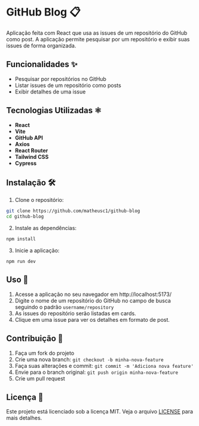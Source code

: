 # GitHub Blog 📋

Aplicação feita com React que usa as issues de um repositório do GitHub como post. A aplicação permite pesquisar por um repositório e exibir suas issues de forma organizada.

## Funcionalidades ✨

- Pesquisar por repositórios no GitHub
- Listar issues de um repositório como posts
- Exibir detalhes de uma issue

## Tecnologias Utilizadas ⚛️

- **React**
- **Vite**
- **GitHub API**
- **Axios**
- **React Router**
- **Tailwind CSS**
- **Cypress**

## Instalação 🛠️

1. Clone o repositório:

```sh
git clone https://github.com/matheusc1/github-blog
cd github-blog
```
2. Instale as dependências:

```sh
npm install
```

3. Inicie a aplicação:

```
npm run dev
```

## Uso 🚀

1. Acesse a aplicação no seu navegador em http://localhost:5173/
2. Digite o nome de um repositório do GitHub no campo de busca seguindo o padrão `username/repository`
3. As issues do repositório serão listadas em cards.
4. Clique em uma issue para ver os detalhes em formato de post.

## Contribuição 🤝

1. Faça um fork do projeto
2. Crie uma nova branch: `git checkout -b minha-nova-feature`
3. Faça suas alterações e commit: `git commit -m 'Adiciona nova feature'`
4. Envie para o branch original: `git push origin minha-nova-feature`
5. Crie um pull request


## Licença 📄

Este projeto está licenciado sob a licença MIT. Veja o arquivo [LICENSE](LICENSE) para mais detalhes.